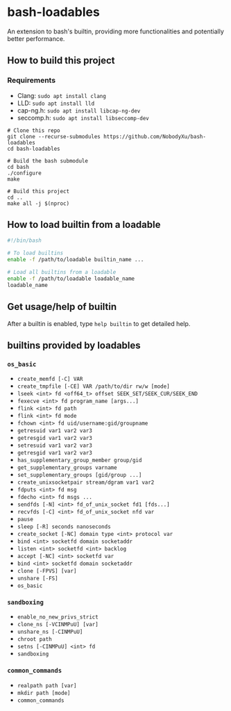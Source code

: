 # bash-loadables

An extension to bash's builtin, providing more functionalities and potentially better performance.

## How to build this project

### Requirements
 - Clang: `sudo apt install clang`
 - LLD: `sudo apt install lld`
 - cap-ng.h: `sudo apt install libcap-ng-dev`
 - seccomp.h: `sudo apt install libseccomp-dev`

```
# Clone this repo
git clone --recurse-submodules https://github.com/NobodyXu/bash-loadables
cd bash-loadables

# Build the bash submodule
cd bash
./configure
make

# Build this project
cd ..
make all -j $(nproc)
```

## How to load builtin from a loadable

```bash
#!/bin/bash

# To load builtins
enable -f /path/to/loadable builtin_name ...

# Load all builtins from a loadable
enable -f /path/to/loadable loadable_name
loadable_name
```

## Get usage/help of builtin

After a builtin is enabled, type `help builtin` to get detailed help.

## builtins provided by loadables

### `os_basic`

 - `create_memfd [-C] VAR`
 - `create_tmpfile [-CE] VAR /path/to/dir rw/w [mode]`
 - `lseek <int> fd <off64_t> offset SEEK_SET/SEEK_CUR/SEEK_END`
 - `fexecve <int> fd program_name [args...]`
 - `flink <int> fd path`
 - `flink <int> fd mode`
 - `fchown <int> fd uid/username:gid/groupname`
 - `getresuid var1 var2 var3`
 - `getresgid var1 var2 var3`
 - `setresuid var1 var2 var3`
 - `getresgid var1 var2 var3`
 - `has_supplementary_group_member group/gid`
 - `get_supplementary_groups varname`
 - `set_supplementary_groups [gid/group ...]`
 - `create_unixsocketpair stream/dgram var1 var2`
 - `fdputs <int> fd msg`
 - `fdecho <int> fd msgs ...`
 - `sendfds [-N] <int> fd_of_unix_socket fd1 [fds...]`
 - `recvfds [-C] <int> fd_of_unix_socket nfd var`
 - `pause`
 - `sleep [-R] seconds nanoseconds`
 - `create_socket [-NC] domain type <int> protocol var`
 - `bind <int> socketfd domain socketaddr`
 - `listen <int> socketfd <int> backlog`
 - `accept [-NC] <int> socketfd var`
 - `bind <int> socketfd domain socketaddr`
 - `clone [-FPVS] [var]`
 - `unshare [-FS]`
 - `os_basic`

### `sandboxing`

 - `enable_no_new_privs_strict`
 - `clone_ns [-VCINMPuU] [var]`
 - `unshare_ns [-CINMPuU]`
 - `chroot path`
 - `setns [-CINMPuU] <int> fd`
 - `sandboxing`

### `common_commands`

 - `realpath path [var]`
 - `mkdir path [mode]`
 - `common_commands`
